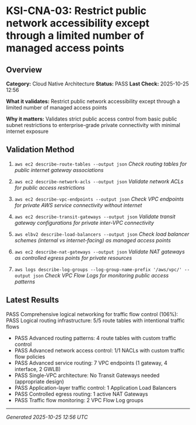 # KSI-CNA-03: Restrict public network accessibility except through a limited number of managed access points

## Overview

**Category:** Cloud Native Architecture
**Status:** PASS
**Last Check:** 2025-10-25 12:56

**What it validates:** Restrict public network accessibility except through a limited number of managed access points

**Why it matters:** Validates strict public access control from basic public subnet restrictions to enterprise-grade private connectivity with minimal internet exposure

## Validation Method

1. `aws ec2 describe-route-tables --output json`
   *Check routing tables for public internet gateway associations*

2. `aws ec2 describe-network-acls --output json`
   *Validate network ACLs for public access restrictions*

3. `aws ec2 describe-vpc-endpoints --output json`
   *Check VPC endpoints for private AWS service connectivity without internet*

4. `aws ec2 describe-transit-gateways --output json`
   *Validate transit gateway configurations for private inter-VPC connectivity*

5. `aws elbv2 describe-load-balancers --output json`
   *Check load balancer schemes (internal vs internet-facing) as managed access points*

6. `aws ec2 describe-nat-gateways --output json`
   *Validate NAT gateways as controlled egress points for private resources*

7. `aws logs describe-log-groups --log-group-name-prefix '/aws/vpc/' --output json`
   *Check VPC Flow Logs for monitoring public access patterns*

## Latest Results

PASS Comprehensive logical networking for traffic flow control (106%): PASS Logical routing infrastructure: 5/5 route tables with intentional traffic flows
- PASS Advanced routing patterns: 4 route tables with custom traffic control
- PASS Advanced network access control: 1/1 NACLs with custom traffic flow policies
- PASS Advanced service routing: 7 VPC endpoints (1 gateway, 4 interface, 2 GWLB)
- PASS Single-VPC architecture: No Transit Gateways needed (appropriate design)
- PASS Application-layer traffic control: 1 Application Load Balancers
- PASS Controlled egress routing: 1 active NAT Gateways
- PASS Traffic flow monitoring: 2 VPC Flow Log groups

---
*Generated 2025-10-25 12:56 UTC*